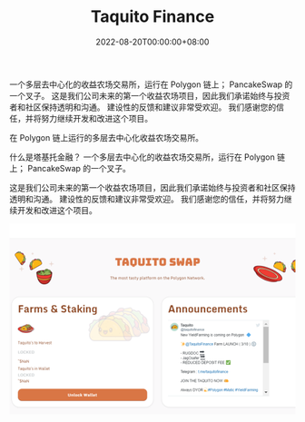 ﻿---
title: "Taquito Finance"
description: "在 Polygon 链上运行的多层去中心化收益农场交易所。"
date: 2022-08-20T00:00:00+08:00
lastmod: 2022-08-20T00:00:00+08:00
draft: false
authors: ["boogArno"]
featuredImage: "taquito-finance.png"
tags: ["DeFi","Taquito Finance"]
categories: ["nfts"]
nfts: ["DeFi"]
blockchain: "Polygon"
website: "https://dappradar.com/"
twitter: ""
discord: ""
telegram: "https://t.me/TaquitoFinance"
github: ""
youtube: ""
twitch: ""
facebook: ""
instagram: ""
reddit: ""
medium: ""
steam: ""
gitbook: ""
googleplay: ""
appstore: ""
status: "Live"
weight: 
lightgallery: true
toc: true
pinned: false
recommend: false
recommend1: false
---
一个多层去中心化的收益农场交易所，运行在 Polygon 链上； PancakeSwap 的一个叉子。
这是我们公司未来的第一个收益农场项目，因此我们承诺始终与投资者和社区保持透明和沟通。 建设性的反馈和建议非常受欢迎。 我们感谢您的信任，并将努力继续开发和改进这个项目。

在 Polygon 链上运行的多层去中心化收益农场交易所。

什么是塔基托金融？
一个多层去中心化的收益农场交易所，运行在 Polygon 链上； PancakeSwap 的一个叉子。

这是我们公司未来的第一个收益农场项目，因此我们承诺始终与投资者和社区保持透明和沟通。 建设性的反馈和建议非常受欢迎。 我们感谢您的信任，并将努力继续开发和改进这个项目。

![taquitofinance-dapp-defi-matic-image1_043d2492d1994fd2a8111d7517c7e671](taquitofinance-dapp-defi-matic-image1_043d2492d1994fd2a8111d7517c7e671.png)
